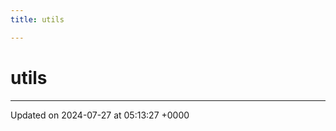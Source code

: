 ```yaml
---
title: utils

---
```


# utils








-------------------------------

Updated on 2024-07-27 at 05:13:27 +0000